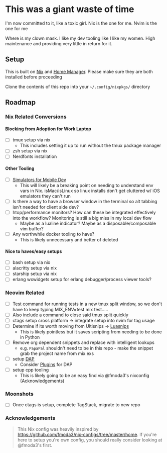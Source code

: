 # This was a giant waste of time
I'm now committed to it, like a toxic girl. Nix is the one for me.
Nvim is the one for me

Where is my clown mask. I like my dev tooling like I like my women. High maintenance and providing very little in return for it.

## Setup
This is built on [Nix](https://nix.dev/tutorials/install-nix) and [Home Manager](https://nix-community.github.io/home-manager/). Please make sure they are both installed before proceeding

Clone the contents of this repo into your `~/.config/nixpkgs/` directory

## Roadmap

### Nix Related Conversions

#### Blocking from Adoption for Work Laptop
- [ ] tmux setup via nix
    * This includes setting it up to run without the tmux package manager
- [ ] zsh setup via nix
- [ ] Nerdfonts installation 

#### Other Tooling
- [ ] [Simulators for Mobile Dev](https://github.com/dimaportenko/telescope-simulators.nvim)
    * This will likely be a breaking point on needing to understand env vars in Nix. isMac/isLinux so linux installs don't get cluttered w/ iOS emulators they can't run
- [ ] Is there a way to have a browser window in the terminal so alt tabbing isn't needed for client side dev?
- [ ] htop/performance monitors? How can these be integrated effectively into the workflow? Monitoring is still a big miss in my local dev flow
    * Maybe as a lualine indicator? Maybe as a disposable/composable vim buffer?
- [ ] Any worthwhile docker tooling to have?
    * This is likely unnecessary and better of deleted

#### Nice to haves/easy setups
- [ ] bash setup via nix
- [ ] alacritty setup via nix
- [ ] starship setup via nix
- [ ] erlang wxwidgets setup for erlang debugger/process viewer tools?

### Neovim Related
- [ ] Test command for running tests in a new tmux split window, so we don't have to keep typing MIX_ENV=test mix test.....
- [ ] Also include a command to close said tmux split quickly
- [ ] ctags setup cross platform -> integrate setup into nvim for tag usage
- [ ] Determine if its worth moving from Ultisnips -> [Luasnips](https://github.com/L3MON4D3/LuaSnip)
    * This is likely pointless but it saves scripting from needing to be done in Python
- [ ] Remove org dependent snippets and replace with intelligent lookups
    * e.g. `PapaPal` shouldn't need to be in this repo - make the snippet grab the project name from mix.exs
- [ ] setup [DAP](https://github.com/mfussenegger/nvim-dap)
    * Consider [Plugins](https://github.com/mfussenegger/nvim-dap/wiki/Extensions) for DAP
- [ ] setup cpp tooling
    * This is likely going to be an easy find via @fmoda3's nixconfig (Acknowledgements)

### Moonshots
- [ ] Once ctags is setup, complete TagStack, migrate to new repo


### Acknowledgements
> This Nix config was heavily inspired by https://github.com/fmoda3/nix-configs/tree/master/home. If you're here to setup you're own config,  you should really consider looking at @fmoda3's first.
